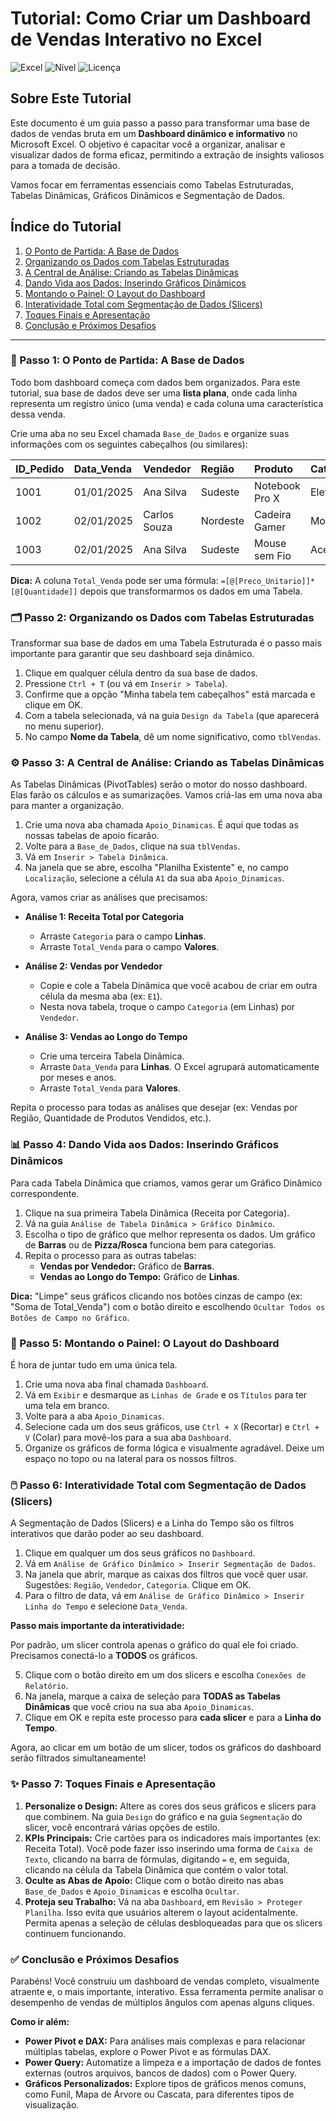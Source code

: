 # Tutorial: Como Criar um Dashboard de Vendas Interativo no Excel

![Excel](https://img.shields.io/badge/Microsoft_Excel-217346?style=for-the-badge&logo=microsoft-excel&logoColor=white)
![Nível](https://img.shields.io/badge/n%C3%ADvel-intermedi%C3%A1rio-yellow?style=for-the-badge)
![Licença](https://img.shields.io/badge/licen%C3%A7a-MIT-blue?style=for-the-badge)

## Sobre Este Tutorial

Este documento é um guia passo a passo para transformar uma base de dados de vendas bruta em um **Dashboard dinâmico e informativo** no Microsoft Excel. O objetivo é capacitar você a organizar, analisar e visualizar dados de forma eficaz, permitindo a extração de insights valiosos para a tomada de decisão.

Vamos focar em ferramentas essenciais como Tabelas Estruturadas, Tabelas Dinâmicas, Gráficos Dinâmicos e Segmentação de Dados.

## Índice do Tutorial

1.  [O Ponto de Partida: A Base de Dados](#-passo-1-o-ponto-de-partida-a-base-de-dados)
2.  [Organizando os Dados com Tabelas Estruturadas](#-passo-2-organizando-os-dados-com-tabelas-estruturadas)
3.  [A Central de Análise: Criando as Tabelas Dinâmicas](#-passo-3-a-central-de-análise-criando-as-tabelas-dinâmicas)
4.  [Dando Vida aos Dados: Inserindo Gráficos Dinâmicos](#-passo-4-dando-vida-aos-dados-inserindo-gráficos-dinâmicos)
5.  [Montando o Painel: O Layout do Dashboard](#-passo-5-montando-o-painel-o-layout-do-dashboard)
6.  [Interatividade Total com Segmentação de Dados (Slicers)](#-passo-6-interatividade-total-com-segmentação-de-dados-slicers)
7.  [Toques Finais e Apresentação](#-passo-7-toques-finais-e-apresentação)
8.  [Conclusão e Próximos Desafios](#-conclusão-e-próximos-desafios)

---

### 🏁 Passo 1: O Ponto de Partida: A Base de Dados

Todo bom dashboard começa com dados bem organizados. Para este tutorial, sua base de dados deve ser uma **lista plana**, onde cada linha representa um registro único (uma venda) e cada coluna uma característica dessa venda.

Crie uma aba no seu Excel chamada `Base_de_Dados` e organize suas informações com os seguintes cabeçalhos (ou similares):

| ID_Pedido | Data_Venda | Vendedor      | Região    | Produto             | Categoria | Preco_Unitario | Quantidade | Total_Venda |
| :-------- | :--------- | :------------ | :-------- | :------------------ | :-------- | :------------- | :--------- | :---------- |
| 1001      | 01/01/2025 | Ana Silva     | Sudeste   | Notebook Pro X      | Eletrônicos | 4500           | 2          | 9000        |
| 1002      | 02/01/2025 | Carlos Souza  | Nordeste  | Cadeira Gamer       | Mobiliário  | 1200           | 5          | 6000        |
| 1003      | 02/01/2025 | Ana Silva     | Sudeste   | Mouse sem Fio       | Acessórios  | 150            | 10         | 1500        |

**Dica:** A coluna `Total_Venda` pode ser uma fórmula: `=[@[Preco_Unitario]]*[@[Quantidade]]` depois que transformarmos os dados em uma Tabela.

### 🗂️ Passo 2: Organizando os Dados com Tabelas Estruturadas

Transformar sua base de dados em uma Tabela Estruturada é o passo mais importante para garantir que seu dashboard seja dinâmico.

1.  Clique em qualquer célula dentro da sua base de dados.
2.  Pressione `Ctrl + T` (ou vá em `Inserir > Tabela`).
3.  Confirme que a opção "Minha tabela tem cabeçalhos" está marcada e clique em OK.
4.  Com a tabela selecionada, vá na guia `Design da Tabela` (que aparecerá no menu superior).
5.  No campo **Nome da Tabela**, dê um nome significativo, como `tblVendas`.

### ⚙️ Passo 3: A Central de Análise: Criando as Tabelas Dinâmicas

As Tabelas Dinâmicas (PivotTables) serão o motor do nosso dashboard. Elas farão os cálculos e as sumarizações. Vamos criá-las em uma nova aba para manter a organização.

1.  Crie uma nova aba chamada `Apoio_Dinamicas`. É aqui que todas as nossas tabelas de apoio ficarão.
2.  Volte para a `Base_de_Dados`, clique na sua `tblVendas`.
3.  Vá em `Inserir > Tabela Dinâmica`.
4.  Na janela que se abre, escolha "Planilha Existente" e, no campo `Localização`, selecione a célula `A1` da sua aba `Apoio_Dinamicas`.

Agora, vamos criar as análises que precisamos:

-   **Análise 1: Receita Total por Categoria**
    -   Arraste `Categoria` para o campo **Linhas**.
    -   Arraste `Total_Venda` para o campo **Valores**.

-   **Análise 2: Vendas por Vendedor**
    -   Copie e cole a Tabela Dinâmica que você acabou de criar em outra célula da mesma aba (ex: `E1`).
    -   Nesta nova tabela, troque o campo `Categoria` (em Linhas) por `Vendedor`.

-   **Análise 3: Vendas ao Longo do Tempo**
    -   Crie uma terceira Tabela Dinâmica.
    -   Arraste `Data_Venda` para **Linhas**. O Excel agrupará automaticamente por meses e anos.
    -   Arraste `Total_Venda` para **Valores**.

Repita o processo para todas as análises que desejar (ex: Vendas por Região, Quantidade de Produtos Vendidos, etc.).

### 📊 Passo 4: Dando Vida aos Dados: Inserindo Gráficos Dinâmicos

Para cada Tabela Dinâmica que criamos, vamos gerar um Gráfico Dinâmico correspondente.

1.  Clique na sua primeira Tabela Dinâmica (Receita por Categoria).
2.  Vá na guia `Análise de Tabela Dinâmica > Gráfico Dinâmico`.
3.  Escolha o tipo de gráfico que melhor representa os dados. Um gráfico de **Barras** ou de **Pizza/Rosca** funciona bem para categorias.
4.  Repita o processo para as outras tabelas:
    -   **Vendas por Vendedor:** Gráfico de **Barras**.
    -   **Vendas ao Longo do Tempo:** Gráfico de **Linhas**.

**Dica:** "Limpe" seus gráficos clicando nos botões cinzas de campo (ex: "Soma de Total_Venda") com o botão direito e escolhendo `Ocultar Todos os Botões de Campo no Gráfico`.

### 🎨 Passo 5: Montando o Painel: O Layout do Dashboard

É hora de juntar tudo em uma única tela.

1.  Crie uma nova aba final chamada `Dashboard`.
2.  Vá em `Exibir` e desmarque as `Linhas de Grade` e os `Títulos` para ter uma tela em branco.
3.  Volte para a aba `Apoio_Dinamicas`.
4.  Selecione cada um dos seus gráficos, use `Ctrl + X` (Recortar) e `Ctrl + V` (Colar) para movê-los para a sua aba `Dashboard`.
5.  Organize os gráficos de forma lógica e visualmente agradável. Deixe um espaço no topo ou na lateral para os nossos filtros.

### 🖱️ Passo 6: Interatividade Total com Segmentação de Dados (Slicers)

A Segmentação de Dados (Slicers) e a Linha do Tempo são os filtros interativos que darão poder ao seu dashboard.

1.  Clique em qualquer um dos seus gráficos no `Dashboard`.
2.  Vá em `Análise de Gráfico Dinâmico > Inserir Segmentação de Dados`.
3.  Na janela que abrir, marque as caixas dos filtros que você quer usar. Sugestões: `Região`, `Vendedor`, `Categoria`. Clique em OK.
4.  Para o filtro de data, vá em `Análise de Gráfico Dinâmico > Inserir Linha do Tempo` e selecione `Data_Venda`.

**Passo mais importante da interatividade:**

Por padrão, um slicer controla apenas o gráfico do qual ele foi criado. Precisamos conectá-lo a **TODOS** os gráficos.

5.  Clique com o botão direito em um dos slicers e escolha `Conexões de Relatório`.
6.  Na janela, marque a caixa de seleção para **TODAS as Tabelas Dinâmicas** que você criou na sua aba `Apoio_Dinamicas`.
7.  Clique em OK e repita este processo para **cada slicer** e para a **Linha do Tempo**.

Agora, ao clicar em um botão de um slicer, todos os gráficos do dashboard serão filtrados simultaneamente!

### ✨ Passo 7: Toques Finais e Apresentação

1.  **Personalize o Design:** Altere as cores dos seus gráficos e slicers para que combinem. Na guia `Design` do gráfico e na guia `Segmentação` do slicer, você encontrará várias opções de estilo.
2.  **KPIs Principais:** Crie cartões para os indicadores mais importantes (ex: Receita Total). Você pode fazer isso inserindo uma forma de `Caixa de Texto`, clicando na barra de fórmulas, digitando `=` e, em seguida, clicando na célula da Tabela Dinâmica que contém o valor total.
3.  **Oculte as Abas de Apoio:** Clique com o botão direito nas abas `Base_de_Dados` e `Apoio_Dinamicas` e escolha `Ocultar`.
4.  **Proteja seu Trabalho:** Vá na aba `Dashboard`, em `Revisão > Proteger Planilha`. Isso evita que usuários alterem o layout acidentalmente. Permita apenas a seleção de células desbloqueadas para que os slicers continuem funcionando.

### ✅ Conclusão e Próximos Desafios

Parabéns! Você construiu um dashboard de vendas completo, visualmente atraente e, o mais importante, interativo. Essa ferramenta permite analisar o desempenho de vendas de múltiplos ângulos com apenas alguns cliques.

**Como ir além:**
-   **Power Pivot e DAX:** Para análises mais complexas e para relacionar múltiplas tabelas, explore o Power Pivot e as fórmulas DAX.
-   **Power Query:** Automatize a limpeza e a importação de dados de fontes externas (outros arquivos, bancos de dados) com o Power Query.
-   **Gráficos Personalizados:** Explore tipos de gráficos menos comuns, como Funil, Mapa de Árvore ou Cascata, para diferentes tipos de visualização.

